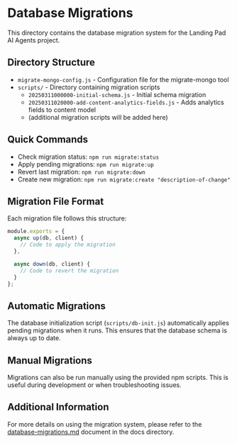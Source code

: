 # Database Migrations

This directory contains the database migration system for the Landing Pad AI Agents project.

## Directory Structure

- `migrate-mongo-config.js` - Configuration file for the migrate-mongo tool
- `scripts/` - Directory containing migration scripts
  - `20250311000000-initial-schema.js` - Initial schema migration
  - `20250311020000-add-content-analytics-fields.js` - Adds analytics fields to content model
  - (additional migration scripts will be added here)

## Quick Commands

- Check migration status: `npm run migrate:status`
- Apply pending migrations: `npm run migrate:up`
- Revert last migration: `npm run migrate:down`
- Create new migration: `npm run migrate:create "description-of-change"`

## Migration File Format

Each migration file follows this structure:

```javascript
module.exports = {
  async up(db, client) {
    // Code to apply the migration
  },

  async down(db, client) {
    // Code to revert the migration
  }
};
```

## Automatic Migrations

The database initialization script (`scripts/db-init.js`) automatically applies pending migrations when it runs. This ensures that the database schema is always up to date.

## Manual Migrations

Migrations can also be run manually using the provided npm scripts. This is useful during development or when troubleshooting issues.

## Additional Information

For more details on using the migration system, please refer to the [database-migrations.md](../docs/database-migrations.md) document in the docs directory.